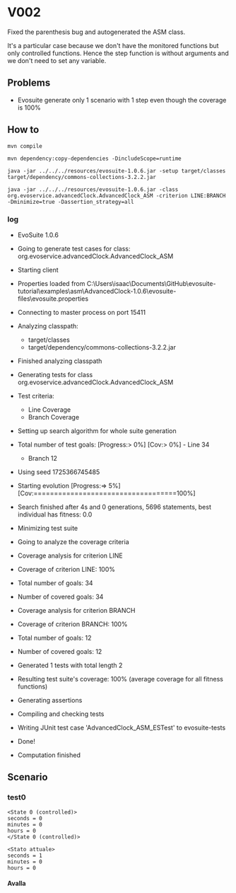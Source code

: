 # V002

Fixed the parenthesis bug and autogenerated the ASM class.

It's a particular case because we don't have the monitored functions but only controlled functions.
Hence the step function is without arguments and we don't need to set any variable.

## Problems

- Evosuite generate only 1 scenario with 1 step even though the coverage is 100% 

## How to
```shell
mvn compile
```
```shell
mvn dependency:copy-dependencies -DincludeScope=runtime
```
```shell
java -jar ../../../resources/evosuite-1.0.6.jar -setup target/classes target/dependency/commons-collections-3.2.2.jar
```
```shell
java -jar ../../../resources/evosuite-1.0.6.jar -class org.evoservice.advancedClock.AdvancedClock_ASM -criterion LINE:BRANCH -Dminimize=true -Dassertion_strategy=all
```
### log
* EvoSuite 1.0.6
* Going to generate test cases for class: org.evoservice.advancedClock.AdvancedClock_ASM
* Starting client
* Properties loaded from C:\Users\isaac\Documents\GitHub\evosuite-tutorial\examples\asm\AdvancedClock-1.0.6\evosuite-files\evosuite.properties
* Connecting to master process on port 15411
* Analyzing classpath:
  - target/classes
  - target/dependency/commons-collections-3.2.2.jar
* Finished analyzing classpath
* Generating tests for class org.evoservice.advancedClock.AdvancedClock_ASM
* Test criteria:
  - Line Coverage
  - Branch Coverage
* Setting up search algorithm for whole suite generation
* Total number of test goals:
  [Progress:>                             0%] [Cov:>                                  0%]  - Line 34
  - Branch 12
* Using seed 1725366745485
* Starting evolution
  [Progress:=>                            5%] [Cov:===================================100%]
* Search finished after 4s and 0 generations, 5696 statements, best individual has fitness: 0.0
* Minimizing test suite
* Going to analyze the coverage criteria
* Coverage analysis for criterion LINE
* Coverage of criterion LINE: 100%
* Total number of goals: 34
* Number of covered goals: 34
* Coverage analysis for criterion BRANCH
* Coverage of criterion BRANCH: 100%
* Total number of goals: 12
* Number of covered goals: 12
* Generated 1 tests with total length 2
* Resulting test suite's coverage: 100% (average coverage for all fitness functions)
* Generating assertions
* Compiling and checking tests
* Writing JUnit test case 'AdvancedClock_ASM_ESTest' to evosuite-tests
* Done!

* Computation finished

## Scenario
### test0
```
<State 0 (controlled)>
seconds = 0
minutes = 0
hours = 0
</State 0 (controlled)>

<Stato attuale>
seconds = 1
minutes = 0
hours = 0

```
#### Avalla
```
```
